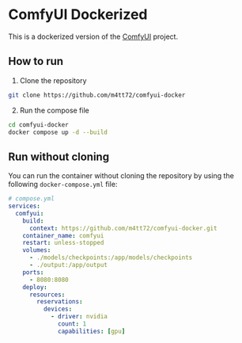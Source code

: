 # ComfyUI Dockerized

This is a dockerized version of the [ComfyUI](https://github.com/comfyanonymous/ComfyUI) project.

## How to run

1. Clone the repository

```bash
git clone https://github.com/m4tt72/comfyui-docker
```

2. Run the compose file

```bash
cd comfyui-docker
docker compose up -d --build
```

## Run without cloning

You can run the container without cloning the repository by using the following `docker-compose.yml` file:

```yml
# compose.yml
services:
  comfyui:
    build:
      context: https://github.com/m4tt72/comfyui-docker.git
    container_name: comfyui
    restart: unless-stopped
    volumes:
      - ./models/checkpoints:/app/models/checkpoints
      - ./output:/app/output
    ports:
      - 8080:8080
    deploy:
      resources:
        reservations:
          devices:
            - driver: nvidia
              count: 1
              capabilities: [gpu]
```